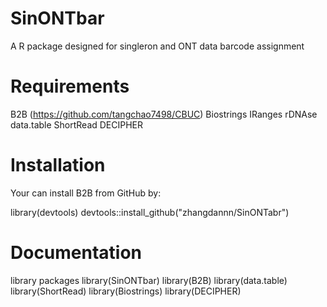 # SinONTbar
A R package designed for singleron and ONT data barcode assignment

# Requirements
B2B (https://github.com/tangchao7498/CBUC)
Biostrings
IRanges
rDNAse
data.table
ShortRead
DECIPHER
# Installation
Your can install B2B from GitHub by:

library(devtools)
devtools::install_github("zhangdannn/SinONTabr")

# Documentation
library packages
library(SinONTbar)
library(B2B)
library(data.table)
library(ShortRead)
library(Biostrings)
library(DECIPHER)
